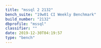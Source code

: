 ```yaml
---
title: "mssql 2 2132"
bench_suite: "19w01 CI Weekly Benchmark"
build_number: "2132"
dbprofile: "mssql"
classifier: ""
date: 2019-12-30T04:19:57
type: "bench"
---
```

